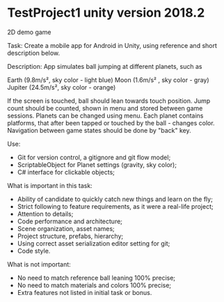 # TestProject1 unity version 2018.2
2D demo game

Task:
Create a mobile app for Android in Unity, using reference and short description below. 

Description: 
App simulates ball jumping at different planets, such as

Earth (9.8m/s², sky color - light blue)
Moon (1.6m/s² , sky color - gray)
Jupiter (24.5m/s², sky color - orange)

If the screen is touched, ball should lean towards touch position. Jump count should be counted, shown in menu and stored between game sessions. Planets can be changed using menu. Each planet contains platforms, that after been tapped or touched by the ball - changes color. Navigation between game states should be done by "back" key.

Use:

- Git for version control, a gitignore and git flow model;
- ScriptableObject for Planet settings (gravity, sky color);
- C# interface for clickable objects;

What is important in this task:

- Ability of candidate to quickly catch new things and learn on the fly;
- Strict following to feature requirements, as it were a real-life project;
- Attention to details;
- Code performance and architecture;
- Scene organization, asset names;
- Project structure, prefabs, hierarchy;
- Using correct asset serialization editor setting for git;
- Code style.

What is not important:

- No need to match reference ball leaning 100% precise;
- No need to match materials and colors 100% precise;
- Extra features not listed in initial task or bonus.
